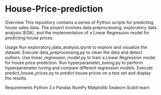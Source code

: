 # House-Price-prediction

Overview
This repository contains a series of Python scripts for predicting house sales data. The project involves data preprocessing, exploratory data analysis (EDA), and the implementation of a Linear Regression model for predicting house prices.

Usage
Run exploratory_data_analysis.ipynb to explore and visualize the dataset.
Execute data_preprocessing.py to clean the data and detect outliers.
Use linear_regression_model.py to train a Linear Regression model for house price prediction.
Run hyperparameter_tuning.py to perform hyperparameter tuning and compare different regression models.
Execute predict_house_prices.py to predict house prices on a test set and display the results.


Requirements
Python 3.x
Pandas
NumPy
Matplotlib
Seaborn
Scikit-learn
